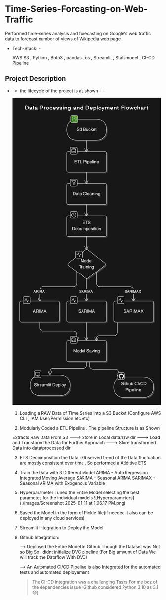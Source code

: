 # Time-Series-Forcasting-on-Web-Traffic 

Performed time-series analysis and forecasting on Google's web traffic data to forecast number of views of Wikipedia web page

  - Tech-Stack: - 

     AWS S3 , Python , Boto3 , pandas , os , Streamlit , Statsmodel , CI-CD Pipeline
    

## Project Description

 - - the lifecycle of the project is as shown - -
                   
    ![Project Structure](./images/diagram-export-1-11-2025-12_14_22-PM.png)

    1. Loading a RAW Data of Time Series into a S3 Bucket
       (Configure AWS CLI , IAM User/Permission etc etc)

    2. Modularly Coded a ETL Pipeline . The pipeline Structure is as Shown 
     
      Extracts Raw Data From S3 ---> Store in Local data/raw dir ---> Load and Transform the Data for Further Approach ---> Store transformed Data into data/processed dir

    3. ETS Decomposition the Data :
       Observed trend of the Data fluctuation are mostly consistent over time , So performed a Additive ETS

    4. Train the Data with 3 Different Model 
          ARIMA - Auto Regression Integrated Moving Average
          SARIMA - Seasonal ARIMA
          SARIMAX - Seasonal ARIMA with Exogenous Variable

    6. Hyperparameter Tuned the Entire Model
          selecting the best parametes for the individual models
        ![Hyperparameters](./images/Screenshot 2025-01-11 at 1.06.17 PM.png)


    7. Saved the Model in the form of Pickle file(if needed it also can be deployed in any cloud services)

    8. Streamlit Integration to Deploy the Model 

    9. Github Intergration:
        
        --> Deployed the Entire Model In Github 
        Though the Dataset was Not so Big So I didnt initialize DVC pipeline
        (For Big amount of Data We will track the Dataflow With DVC)

        --> An Automated CI/CD Pipeline is also Integrated for the automated tests and automated deployement

        > The CI-CD integration was a challenging Tasks For me bcz of the dependencies issue (Github considered Python 3.10 as 3.1 😅)



